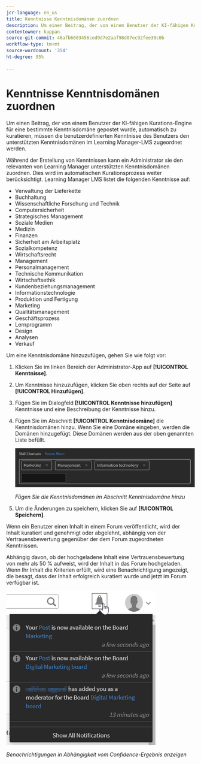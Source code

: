 ```yaml
---
jcr-language: en_us
title: Kenntnisse Kenntnisdomänen zuordnen
description: Um einen Beitrag, der von einem Benutzer der KI-fähigen Kurations-Engine für eine bestimmte Kenntnisdomäne gepostet wurde, automatisch zu kuratieren, müssen die benutzerdefinierten Kenntnisse des Benutzers den unterstützten Kenntnisdomänen im Learning Manager-LMS zugeordnet werden.
contentowner: kuppan
source-git-commit: 46afb6603456ced9d7e2aaf98d07ec92fee30c0b
workflow-type: tm+mt
source-wordcount: '354'
ht-degree: 95%

---
```




# Kenntnisse Kenntnisdomänen zuordnen

Um einen Beitrag, der von einem Benutzer der KI-fähigen Kurations-Engine für eine bestimmte Kenntnisdomäne gepostet wurde, automatisch zu kuratieren, müssen die benutzerdefinierten Kenntnisse des Benutzers den unterstützten Kenntnisdomänen im Learning Manager-LMS zugeordnet werden.

Während der Erstellung von Kenntnissen kann ein Administrator sie den relevanten von Learning Manager unterstützten Kenntnisdomänen zuordnen. Dies wird im automatischen Kurationsprozess weiter berücksichtigt. Learning Manager LMS listet die folgenden Kenntnisse auf:

* Verwaltung der Lieferkette
* Buchhaltung
* Wissenschaftliche Forschung und Technik
* Computersicherheit
* Strategisches Management
* Soziale Medien
* Medizin
* Finanzen
* Sicherheit am Arbeitsplatz
* Sozialkompetenz
* Wirtschaftsrecht
* Management
* Personalmanagement
* Technische Kommunikation
* Wirtschaftsethik
* Kundenbeziehungsmanagement
* Informationstechnologie
* Produktion und Fertigung
* Marketing
* Qualitätsmanagement
* Geschäftsprozess
* Lernprogramm
* Design
* Analysen
* Verkauf

Um eine Kenntnisdomäne hinzuzufügen, gehen Sie wie folgt vor:

1. Klicken Sie im linken Bereich der Administrator-App auf **[!UICONTROL Kenntnisse]**.
1. Um Kenntnisse hinzuzufügen, klicken Sie oben rechts auf der Seite auf **[!UICONTROL Hinzufügen]**.
1. Fügen Sie im Dialogfeld **[!UICONTROL Kenntnisse hinzufügen]** Kenntnisse und eine Beschreibung der Kenntnisse hinzu.
1. Fügen Sie im Abschnitt **[!UICONTROL Kenntnisdomäne]** die Kenntnisdomänen hinzu. Wenn Sie eine Domäne eingeben, werden die Domänen hinzugefügt. Diese Domänen werden aus der oben genannten Liste befüllt.

   ![](assets/skill-domain-mapping.png)

   *Fügen Sie die Kenntnisdomänen im Abschnitt Kenntnisdomäne hinzu*

1. Um die Änderungen zu speichern, klicken Sie auf **[!UICONTROL Speichern]**.

Wenn ein Benutzer einen Inhalt in einem Forum veröffentlicht, wird der Inhalt kuratiert und genehmigt oder abgelehnt, abhängig von der Vertrauensbewertung gegenüber der dem Forum zugeordneten Kenntnissen.

<!--![](assets/content-uploaded.png)-->

Abhängig davon, ob der hochgeladene Inhalt eine Vertrauensbewertung von mehr als 50 % aufweist, wird der Inhalt in das Forum hochgeladen. Wenn Ihr Inhalt die Kriterien erfüllt, wird eine Benachrichtigung angezeigt, die besagt, dass der Inhalt erfolgreich kuratiert wurde und jetzt im Forum verfügbar ist.

![](assets/curation-notification.png)

*Benachrichtigungen in Abhängigkeit vom Confidence-Ergebnis anzeigen*

